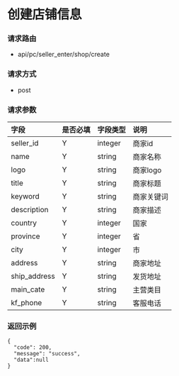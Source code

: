 # 创建店铺信息

### 请求路由
* api/pc/seller_enter/shop/create

### 请求方式
* post

### 请求参数
|字段|是否必填|字段类型|说明|
| :--- | :--- | :--- | :--- |
|seller_id|Y|integer|商家id|
|name|Y|string|商家名称|
|logo|Y|string|商家logo|
|title|Y|string|商家标题|
|keyword|Y|string|商家关键词|
|description|Y|string|商家描述|
|country|Y|integer|国家|
|province|Y|integer|省|
|city|Y|integer|市|
|address|Y|string|商家地址|
|ship_address|Y|string|发货地址|
|main_cate|Y|string|主营类目|
|kf_phone|Y|string|客服电话|


### 返回示例
```
{
  "code": 200,
  "message": "success",
  "data":null
}
```
